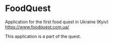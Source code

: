 # FoodQuest

Application for the first food quest in Ukraine (Kyiv) https://www.foodquest.com.ua/

This application is a part of the quest.
